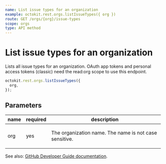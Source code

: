 ```yaml
---
name: List issue types for an organization
example: octokit.rest.orgs.listIssueTypes({ org })
route: GET /orgs/{org}/issue-types
scope: orgs
type: API method
---
```


# List issue types for an organization

Lists all issue types for an organization. OAuth app tokens and personal access tokens (classic) need the read:org scope to use this endpoint.

```js
octokit.rest.orgs.listIssueTypes({
  org,
});
```

## Parameters

<table>
  <thead>
    <tr>
      <th>name</th>
      <th>required</th>
      <th>description</th>
    </tr>
  </thead>
  <tbody>
    <tr><td>org</td><td>yes</td><td>

The organization name. The name is not case sensitive.

</td></tr>
  </tbody>
</table>

See also: [GitHub Developer Guide documentation](https://docs.github.com/rest/orgs/issue-types#list-issue-types-for-an-organization).
